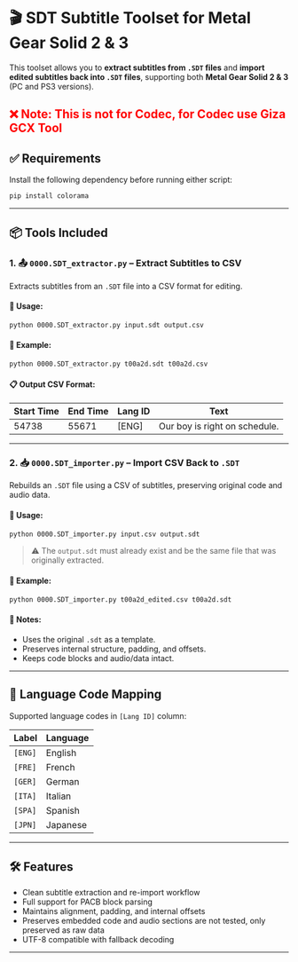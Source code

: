 # 🎬 SDT Subtitle Toolset for Metal Gear Solid 2 & 3

This toolset allows you to **extract subtitles from `.SDT` files** and **import edited subtitles back into `.SDT` files**, supporting both **Metal Gear Solid 2 & 3** (PC and PS3 versions).

<span style="color:red">❌ Note: This is not for Codec, for Codec use Giza GCX Tool</span>
---

## ✅ Requirements

Install the following dependency before running either script:

```bash
pip install colorama
```

---

## 📦 Tools Included

### 1. 📤 `0000.SDT_extractor.py` – Extract Subtitles to CSV

Extracts subtitles from an `.SDT` file into a CSV format for editing.

#### 🔧 Usage:
```bash
python 0000.SDT_extractor.py input.sdt output.csv
```

#### 📌 Example:
```bash
python 0000.SDT_extractor.py t00a2d.sdt t00a2d.csv
```

#### 📋 Output CSV Format:

| Start Time | End Time | Lang ID | Text                         |
|------------|----------|---------|------------------------------|
| 54738      | 55671    | [ENG]   | Our boy is right on schedule.|

---

### 2. 📥 `0000.SDT_importer.py` – Import CSV Back to `.SDT`

Rebuilds an `.SDT` file using a CSV of subtitles, preserving original code and audio data.

#### 🔧 Usage:
```bash
python 0000.SDT_importer.py input.csv output.sdt
```

> ⚠️ The `output.sdt` must already exist and be the same file that was originally extracted.

#### 📌 Example:
```bash
python 0000.SDT_importer.py t00a2d_edited.csv t00a2d.sdt
```

#### 📝 Notes:
- Uses the original `.sdt` as a template.
- Preserves internal structure, padding, and offsets.
- Keeps code blocks and audio/data intact.

---

## 📄 Language Code Mapping

Supported language codes in `[Lang ID]` column:

| Label     | Language        |
|-----------|-----------------|
| `[ENG]`   | English         |
| `[FRE]`   | French          |
| `[GER]`   | German          |
| `[ITA]`   | Italian         |
| `[SPA]`   | Spanish         |
| `[JPN]`   | Japanese        |

---

## 🛠 Features

- Clean subtitle extraction and re-import workflow
- Full support for PACB block parsing
- Maintains alignment, padding, and internal offsets
- Preserves embedded code and audio sections are not tested, only preserved as raw data
- UTF-8 compatible with fallback decoding

---
